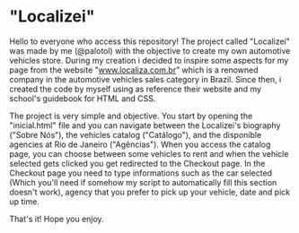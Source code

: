 # "Localizei"
Hello to everyone who access this repository! The project called "Localizei" was made by me (@palotol) with the objective to create my own automotive vehicles store.
During my creation i decided to inspire some aspects for my page from the website "www.localiza.com.br" which is a renowned company in the automotive vehicles sales category in Brazil.
Since then, i created the code by myself using as reference their website and my school's guidebook for HTML and CSS.

 The project is very simple and objective. You start by opening the "inicial.html" file and you can navigate between the Localizei's biography ("Sobre Nós"), the vehicles catalog  ("Catálogo"), and the disponible agencies at Rio de Janeiro ("Agências").
 When you access the catalog page, you can choose between some vehicles to rent and when the vehicle selected gets clicked you get redirected to the Checkout page.
 In the Checkout page you need to type informations such as the car selected (Which you'll need if somehow my script to automatically fill this section doesn't work), agency that you prefer to pick up your vehicle, date and pick up time.

That's it! Hope you enjoy.
